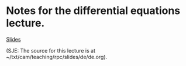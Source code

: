 # Notes for the differential equations lecture.


[Slides](de.pdf)

(SJE: The source for this lecture is at ~/txt/cam/teaching/rpc/slides/de/de.org).
